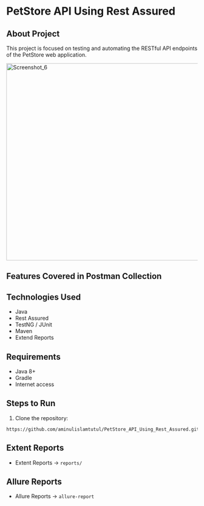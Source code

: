 # **PetStore API Using Rest Assured**
## About Project
This project is focused on testing and automating the RESTful API endpoints of the PetStore web application.

<img width="843" height="518" alt="Screenshot_6" src="https://github.com/user-attachments/assets/de96050c-d826-4927-b831-55ecbda8339f" />

## Features Covered in Postman Collection

## Technologies Used
- Java
- Rest Assured
- TestNG / JUnit
- Maven
- Extend Reports
## Requirements
- Java 8+
- Gradle
- Internet access
## Steps to Run
1. Clone the repository:
```console 
https://github.com/aminulislamtutul/PetStore_API_Using_Rest_Assured.git
```
## Extent Reports
- Extent Reports → `reports/`
## Allure Reports
- Allure Reports → `allure-report`

